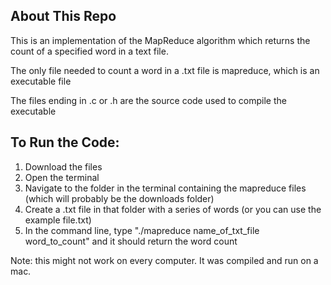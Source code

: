 ## About This Repo

This is an implementation of the MapReduce algorithm which returns the count of a specified word in a text file. 

The only file needed to count a word in a .txt file is mapreduce, which is an executable file

The files ending in .c or .h are the source code used to compile the executable



## To Run the Code:


1. Download the files
2. Open the terminal
3. Navigate to the folder in the terminal containing the mapreduce files (which will probably be the downloads folder)
5. Create a .txt file in that folder with a series of words (or you can use the example file.txt)
6. In the command line, type "./mapreduce name_of_txt_file word_to_count" and it should return the word count

Note: this might not work on every computer. It was compiled and run on a mac. 


